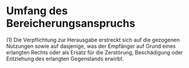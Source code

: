 # Umfang des Bereicherungsanspruchs

(1) Die Verpflichtung zur Herausgabe erstreckt sich auf die gezogenen Nutzungen sowie auf dasjenige, was der Empfänger auf Grund eines erlangten Rechts oder als Ersatz für die Zerstörung, Beschädigung oder Entziehung des erlangten Gegenstands erwirbt.
